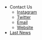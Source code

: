 <!-- _navbar.md -->

* Contact Us
   * [Instagram](https://www.instagram.com/macesdev/)
   * [Twitter](https://www.twitter.com/macesdev/)
   * [Email](mailto:macesdevfoundation@gmail.com)
   * [Website](https://macesdev.github.io)
* [Last News](/mds/general/lastnews.md)
